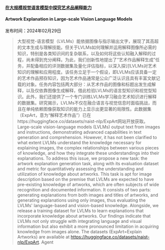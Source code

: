 #### [在大规模视觉语言模型中探究艺术品阐释能力](https://arxiv.org/abs/2403.00068)
#### Artwork Explanation in Large-scale Vision Language Models
发布时间：2024年02月29日
> 大型视觉-语言模型（LVLMs）能依据图像与指示输出文字，展现了其高超的文本生成与理解技能。但关于LVLMs如何理解并运用解释图像所必需的知识，特别是各类知识间的复杂联系，以及如何将这些认知融入解释的过程，尚未得到充分阐释。为此，我们创新性地提出了“艺术作品解释生成”任务，并配备相应的评测数据集及量化评估指标，以深入探讨LVLMs对艺术知识的理解和应用程度。该任务立足于一个假设，即LVLMs应该具备一定的艺术作品预存知识，因为艺术作品通常是公众广泛认识且具有丰富文献记载的对象。任务内容包括两大部分：从艺术作品的图像和标题出发生成解释，以及仅依靠图像生成解释，借此检验LVLMs的语言型知识和视觉型知识。此外，我们还提供了一个专门训练LVLMs学习融合艺术知识进行解释的数据集。研究揭示，LVLMs不仅在融合语言与视觉信息时面临挑战，而且在单纯依赖图像获取知识的能力上显示出更显著的局限性。此数据集（ExpArt，意为“解释艺术作品”）已在https://huggingface.co/datasets/naist-nlp/ExpArt网站开放获取。
> Large-scale vision-language models (LVLMs) output text from images and instructions, demonstrating advanced capabilities in text generation and comprehension. However, it has not been clarified to what extent LVLMs understand the knowledge necessary for explaining images, the complex relationships between various pieces of knowledge, and how they integrate these understandings into their explanations. To address this issue, we propose a new task: the artwork explanation generation task, along with its evaluation dataset and metric for quantitatively assessing the understanding and utilization of knowledge about artworks. This task is apt for image description based on the premise that LVLMs are expected to have pre-existing knowledge of artworks, which are often subjects of wide recognition and documented information. It consists of two parts: generating explanations from both images and titles of artworks, and generating explanations using only images, thus evaluating the LVLMs' language-based and vision-based knowledge. Alongside, we release a training dataset for LVLMs to learn explanations that incorporate knowledge about artworks. Our findings indicate that LVLMs not only struggle with integrating language and visual information but also exhibit a more pronounced limitation in acquiring knowledge from images alone. The datasets (ExpArt=Explain Artworks) are available at https://huggingface.co/datasets/naist-nlp/ExpArt.
Agent